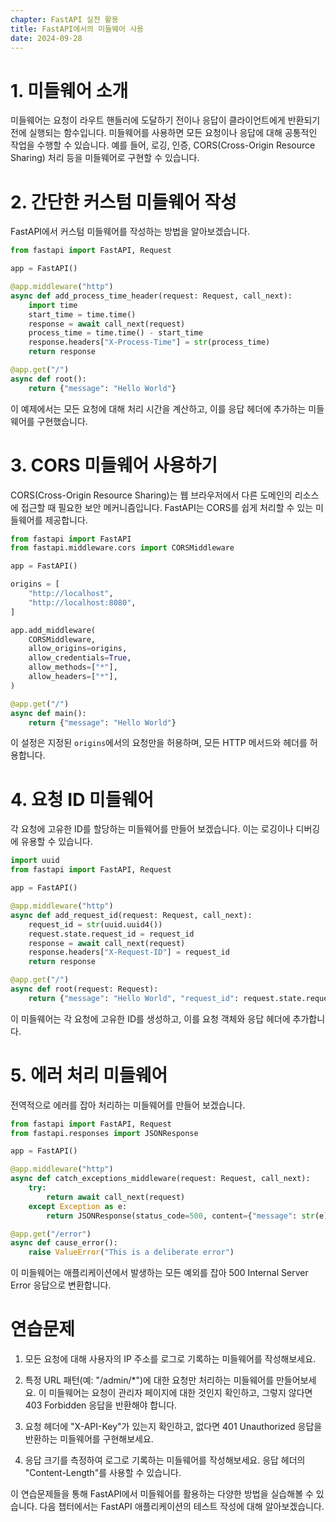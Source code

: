 ```yaml
---
chapter: FastAPI 실전 활용
title: FastAPI에서의 미들웨어 사용
date: 2024-09-28
---
```


# 1. 미들웨어 소개

미들웨어는 요청이 라우트 핸들러에 도달하기 전이나 응답이 클라이언트에게 반환되기 전에 실행되는 함수입니다. 미들웨어를 사용하면 모든 요청이나 응답에 대해 공통적인 작업을 수행할 수 있습니다. 예를 들어, 로깅, 인증, CORS(Cross-Origin Resource Sharing) 처리 등을 미들웨어로 구현할 수 있습니다.

# 2. 간단한 커스텀 미들웨어 작성

FastAPI에서 커스텀 미들웨어를 작성하는 방법을 알아보겠습니다.

```python
from fastapi import FastAPI, Request

app = FastAPI()

@app.middleware("http")
async def add_process_time_header(request: Request, call_next):
    import time
    start_time = time.time()
    response = await call_next(request)
    process_time = time.time() - start_time
    response.headers["X-Process-Time"] = str(process_time)
    return response

@app.get("/")
async def root():
    return {"message": "Hello World"}
```

이 예제에서는 모든 요청에 대해 처리 시간을 계산하고, 이를 응답 헤더에 추가하는 미들웨어를 구현했습니다.

# 3. CORS 미들웨어 사용하기

CORS(Cross-Origin Resource Sharing)는 웹 브라우저에서 다른 도메인의 리소스에 접근할 때 필요한 보안 메커니즘입니다. FastAPI는 CORS를 쉽게 처리할 수 있는 미들웨어를 제공합니다.

```python
from fastapi import FastAPI
from fastapi.middleware.cors import CORSMiddleware

app = FastAPI()

origins = [
    "http://localhost",
    "http://localhost:8080",
]

app.add_middleware(
    CORSMiddleware,
    allow_origins=origins,
    allow_credentials=True,
    allow_methods=["*"],
    allow_headers=["*"],
)

@app.get("/")
async def main():
    return {"message": "Hello World"}
```

이 설정은 지정된 `origins`에서의 요청만을 허용하며, 모든 HTTP 메서드와 헤더를 허용합니다.

# 4. 요청 ID 미들웨어

각 요청에 고유한 ID를 할당하는 미들웨어를 만들어 보겠습니다. 이는 로깅이나 디버깅에 유용할 수 있습니다.

```python
import uuid
from fastapi import FastAPI, Request

app = FastAPI()

@app.middleware("http")
async def add_request_id(request: Request, call_next):
    request_id = str(uuid.uuid4())
    request.state.request_id = request_id
    response = await call_next(request)
    response.headers["X-Request-ID"] = request_id
    return response

@app.get("/")
async def root(request: Request):
    return {"message": "Hello World", "request_id": request.state.request_id}
```

이 미들웨어는 각 요청에 고유한 ID를 생성하고, 이를 요청 객체와 응답 헤더에 추가합니다.

# 5. 에러 처리 미들웨어

전역적으로 에러를 잡아 처리하는 미들웨어를 만들어 보겠습니다.

```python
from fastapi import FastAPI, Request
from fastapi.responses import JSONResponse

app = FastAPI()

@app.middleware("http")
async def catch_exceptions_middleware(request: Request, call_next):
    try:
        return await call_next(request)
    except Exception as e:
        return JSONResponse(status_code=500, content={"message": str(e)})

@app.get("/error")
async def cause_error():
    raise ValueError("This is a deliberate error")
```

이 미들웨어는 애플리케이션에서 발생하는 모든 예외를 잡아 500 Internal Server Error 응답으로 변환합니다.

# 연습문제

1. 모든 요청에 대해 사용자의 IP 주소를 로그로 기록하는 미들웨어를 작성해보세요.

2. 특정 URL 패턴(예: "/admin/\*")에 대한 요청만 처리하는 미들웨어를 만들어보세요. 이 미들웨어는 요청이 관리자 페이지에 대한 것인지 확인하고, 그렇지 않다면 403 Forbidden 응답을 반환해야 합니다.

3. 요청 헤더에 "X-API-Key"가 있는지 확인하고, 없다면 401 Unauthorized 응답을 반환하는 미들웨어를 구현해보세요.

4. 응답 크기를 측정하여 로그로 기록하는 미들웨어를 작성해보세요. 응답 헤더의 "Content-Length"를 사용할 수 있습니다.

이 연습문제들을 통해 FastAPI에서 미들웨어를 활용하는 다양한 방법을 실습해볼 수 있습니다. 다음 챕터에서는 FastAPI 애플리케이션의 테스트 작성에 대해 알아보겠습니다.
